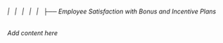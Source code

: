 ###### |   |   |   |   |   ├── Employee Satisfaction with Bonus and Incentive Plans

*Add content here*